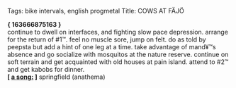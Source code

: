 Tags: bike intervals, english progmetal
Title: COWS AT FÄJÖ
  
**{ 163666875163 }**  
continue to dwell on interfaces, and fighting slow pace depression. arrange for the return of #1™. feel no muscle sore, jump on felt. do as told by peepsta but add a hint of one leg at a time. take advantage of mand¥™s absence and go socialize with mosquitos at the nature reserve. continue on soft terrain and get acquainted with old houses at pain island. attend to #2™ and get kabobs for dinner.  
**[ [a song:](https://open.spotify.com/track/6oYizxMBYaexPabDwAgz59) ]** springfield (anathema)